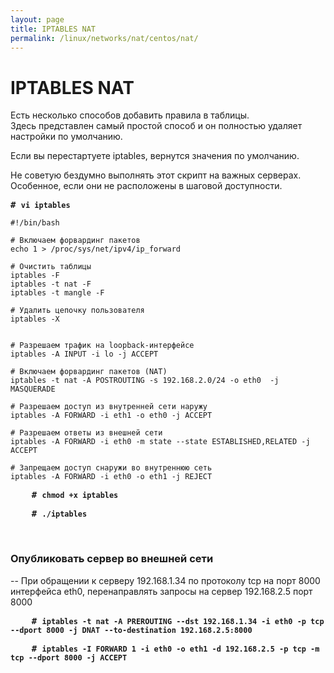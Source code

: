 ```yaml
---
layout: page
title: IPTABLES NAT
permalink: /linux/networks/nat/centos/nat/
---
```


# IPTABLES NAT


Есть несколько способов добавить правила в таблицы.<br/>
Здесь представлен самый простой способ и он полностью удаляет настройки по умолчанию.

Если вы перестартуете iptables, вернутся значения по умолчанию.


Не советую бездумно выполнять этот скрипт на важных серверах. Особенное, если они не расположены в шаговой доступности.


<!--

<pre>

# cp /etc/sysconfig/iptables /etc/sysconfig/iptables.bkp

</pre>

-->

<!--

# $EXT_IP - внешний, реальный IP-адрес шлюза
# $INT_IP - внутренний IP-адрес шлюза, в локальной сети
# $LAN_IP - внутренний IP-адрес сервера, предоставляющего службы внешнему миру
# $SRV_PORT - порт службы. Для веб-сервера равен 80, для SMTP - 25 и т.д.
# EXT_IF=eth0 - внешний интерфейс шлюза. Именно ему присвоен сетевой адрес $EXT_IP
# INT_IF=eth1 - внутренний интерфейс шлюза, с адресом $INT_IP

-->


<pre class="blue_border">
<strong class="userinput"># <code>vi iptables</code></strong>
</pre>

<pre class="white_border">
<code>#!/bin/bash

# Включаем форвардинг пакетов
echo 1 > /proc/sys/net/ipv4/ip_forward

# Очистить таблицы
iptables -F
iptables -t nat -F
iptables -t mangle -F

# Удалить цепочку пользователя
iptables -X


# Разрешаем трафик на loopback-интерфейсе
iptables -A INPUT -i lo -j ACCEPT

# Включаем форвардинг пакетов (NAT)
iptables -t nat -A POSTROUTING -s 192.168.2.0/24 -o eth0  -j MASQUERADE

# Разрешаем доступ из внутренней сети наружу
iptables -A FORWARD -i eth1 -o eth0 -j ACCEPT

# Разрешаем ответы из внешней сети
iptables -A FORWARD -i eth0 -m state --state ESTABLISHED,RELATED -j ACCEPT

# Запрещаем доступ снаружи во внутреннюю сеть
iptables -A FORWARD -i eth0 -o eth1 -j REJECT</code>
</pre>


<pre class="blue_border">
    <strong class="userinput"># <code>chmod +x iptables</code></strong>
</pre>


<pre class="blue_border">
    <strong class="userinput"># <code>./iptables</code></strong>
</pre>

<br/>

### Опубликовать сервер во внешней сети


-- При обращении к серверу 192.168.1.34 по протоколу tcp на порт 8000 интерфейса eth0, перенаправлять запросы на сервер 192.168.2.5 порт 8000

<pre class="blue_border">
    <strong class="userinput"># <code>iptables -t nat -A PREROUTING --dst 192.168.1.34 -i eth0 -p tcp --dport 8000 -j DNAT --to-destination 192.168.2.5:8000</code></strong>
</pre>

<pre class="blue_border">
    <strong class="userinput"># <code>iptables -I FORWARD 1 -i eth0 -o eth1 -d 192.168.2.5 -p tcp -m tcp --dport 8000 -j ACCEPT</code></strong>
</pre>


<!--

<pre>

<br/><br/>

// Полезные команды

# service iptables reload
# service iptables save

# iptables-save > rules.txt
# iptables-restore < rules.txt


<br/><br/>
Почитать:<br/>
http://www.it-simple.ru/?p=2250
<br/><br/>
iptables: Проброс RDP наружу или форвард портов между локальными сетями<br/>
http://mnorin.com/iptables-probros-rdp-naruzhu-ili-forvard-portov-m.html<br/>
http://redhat-club.org/2011/%D0%BD%D0%B0%D1%81%D1%82%D1%80%D0%BE%D0%B9%D0%BA%D0%B0-nat-%D0%B2-rhel-centos-fedora<br/>
http://habrahabr.ru/post/205460/


 Дебаг правил iptables в CentOS 6.2


Дебажить правила для iptables удобно с помощью логирования, при котором логи файрволла пишутся в отдельный файл. Для этого надо в iptables добавить директивы логирования пакетов и  настроить систему логирования CentOS на запись этих сообщений в отдельный файл.

1. Добавляем директивы логирования пакетов в iptables
Допустим базовый конфигурационный файл /etc/sysconfig/iptables выглядит так

# Firewall configuration written by system-config-firewall
# Manual customization of this file is not recommended.
*filter
:INPUT ACCEPT [0:0]
:FORWARD ACCEPT [0:0]
:OUTPUT ACCEPT [0:0]
-A INPUT -m state --state ESTABLISHED,RELATED -j ACCEPT
-A INPUT -p icmp -j ACCEPT
-A INPUT -i lo -j ACCEPT
-A INPUT -m state --state NEW -m tcp -p tcp --dport 22 -j ACCEPT
-A INPUT -j REJECT --reject-with icmp-host-prohibited
-A FORWARD -j REJECT --reject-with icmp-host-prohibited.

Последними двумя строками отклоняются все INPUT и FORWARD пакеты, которые не подошли правилам выше.
ПЕРЕД этими строчками добавляем следующие директивы

#************* for debug
-A INPUT -j LOG --log-level DEBUG --log-prefix "[FW INPUT]:"
-A FORWARD -j LOG --log-level DEBUG --log-prefix "[FW FORWARD]:"

То есть мы указали в iptables, что все пакеты, не прошедшие по правилам выше директив логирования должны логироваться.

2. Перезапускаем iptables
# service iptables restart

3. Настраиваем rsyslog для записи логов iptables в отдельный файл
Для того, чтобы записать именно сообщения iptables, отфильтруем их на основании уровня логирования DEBUG.
Редактируем vi /etc/rsyslog.conf
# vi /etc/rsyslog.conf
Добавляем в секцию #### RULES ####
kern.debug /var/log/iptables.log
Что означает писать все сообщения ядра уровня логирования DEBUG в файл /var/log/iptables.log

4. Перезапускаем rsyslog
# service rsyslog restart

Теперь все, что не подошло имеющимся правилам и будет отброшено, будет записываться в файл /var/log/iptables.log. По этим данным легко понять какие пакеты мы упустили при написании правил.

http://www.olegsmith.com/2011/12/iptables-centos-62.html

</pre>

-->
